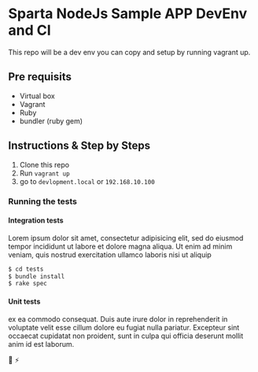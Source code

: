# Sparta NodeJs Sample APP DevEnv and CI

This repo will be a dev env you can copy and setup by running vagrant up.


## Pre requisits
- Virtual box
- Vagrant
- Ruby
- bundler (ruby gem)

## Instructions & Step by Steps

1) Clone this repo
2) Run `vagrant up`
3) go to `devlopment.local` or `192.168.10.100`


### Running the tests

#### Integration tests
Lorem ipsum dolor sit amet, consectetur adipisicing elit, sed do eiusmod
tempor incididunt ut labore et dolore magna aliqua. Ut enim ad minim veniam,
quis nostrud exercitation ullamco laboris nisi ut aliquip

```bash
$ cd tests
$ bundle install
$ rake spec
```

#### Unit tests
ex ea commodo
consequat. Duis aute irure dolor in reprehenderit in voluptate velit esse
cillum dolore eu fugiat nulla pariatur. Excepteur sint occaecat cupidatat non
proident, sunt in culpa qui officia deserunt mollit anim id est laborum.



:taco:
:zap:
